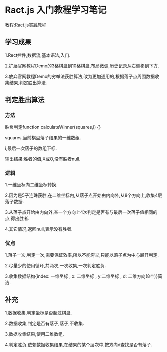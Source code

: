 # Ract.js 入门教程学习笔记
教程:[Ract.js实践教程](https://zh-hans.reactjs.org/tutorial/tutorial.html)

## 学习成果
1.Rect控件,数据流,基本语法,入门. 

2.扩展官网教程Demo的3格棋盘到10格棋盘,布局微调,历史记录从右侧移到下方.
 
3.放弃官网教程Demo的穷举法获胜算法,改为更加通用的,根据落子点周围数据收集结果,判定胜出算法.
 
## 判定胜出算法

### 方法 
胜负判定function calculateWinner(squares,i) {}

squares,当前棋盘落子结果的一维数组. 

i,最后一次落子的数组下标. 

输出结果:胜者的值,X或O,没有胜者null.

### 逻辑
1.一维坐标向二维坐标转换.

2.因为是5子连珠获胜,在二维坐标内,从落子点开始由内向外,从8个方向上,收集4层落子数据.

3.从落子点开始由内向外,某一个方向上4次判定是否有与最后一次落子值相同的点,得出胜者. 

4.其它情况,返回null,表示没有胜者.

### 优点
1.落子一次,判定一次,需要保证效率,所以不能穷举,只能以落子点为中心展开判定.

2.尽量少的使用循环,共两次,一次收集,一次判定胜负.

3.收集数据结构{index: 一维坐标 , x: 二维坐标 , y:二维坐标 , d: 二维方向(8个)}简洁.

## 补充
1.数据收集,判定坐标是否超过棋盘.

2.数据收集,判定是否有落子,落子,不收集.

3.数据收集结果,使用二维数组.

4.判定胜负,依赖数据收集结果,在结果的某个层次中,按方向d查找是否有落子.